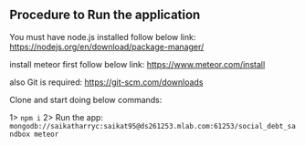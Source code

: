 ## Procedure to  Run the application

You must have node.js installed follow below link:
https://nodejs.org/en/download/package-manager/

install meteor first follow below link:
https://www.meteor.com/install

also Git is required:
https://git-scm.com/downloads

Clone and start doing below commands:

1> `npm i`
2> Run the app:  `mongodb://saikatharryc:saikat95@ds261253.mlab.com:61253/social_debt_sandbox meteor`